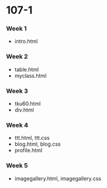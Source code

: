 # 107-1

### Week 1

* intro.html

### Week 2
* table.html
* myclass.html

### Week 3
* tku60.html
* div.html

### Week 4
* ttt.html, ttt.css
* blog.html, blog.css
* profile.html

### Week 5
* imagegallery.html, imagegallery.css
<!--stackedit_data:
eyJoaXN0b3J5IjpbNzkyMjU5MzA3XX0=
-->